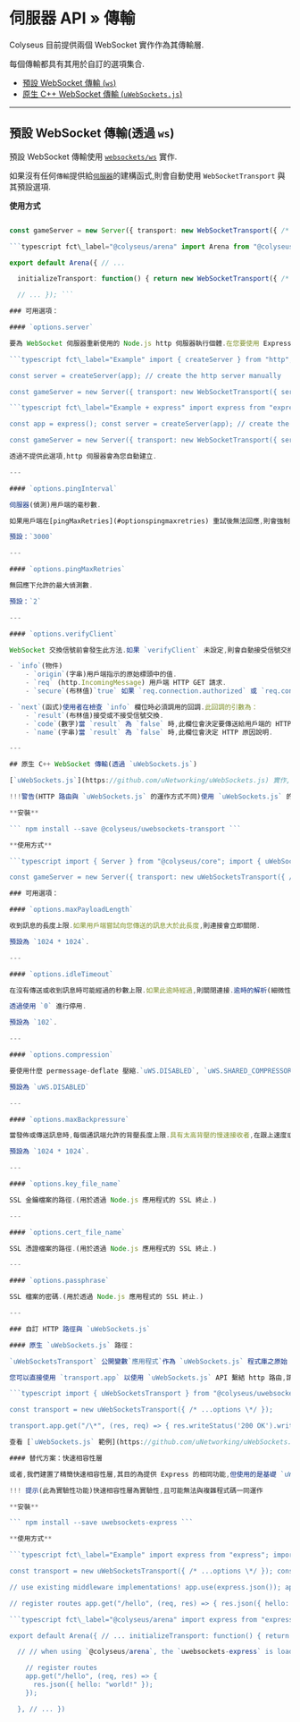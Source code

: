 # 伺服器 API » 傳輸

Colyseus 目前提供兩個 WebSocket 實作作為其傳輸層.

每個傳輸都具有其用於自訂的選項集合.

- [預設 WebSocket 傳輸 (`ws`)](#default-websocket-transport-via-ws)
- [原生 C++ WebSocket 傳輸 (`uWebSockets.js`)](#native-c-websocket-transport-via-uwebsocketsjs)

---

##  預設 WebSocket 傳輸(透過 `ws`)

預設 WebSocket 傳輸使用 [`websockets/ws`](https://github.com/websockets/ws) 實作.

如果沒有任何`傳輸`提供給[`伺服器`](/server/api/#new-server-options)的建構函式,則會自動使用 `WebSocketTransport` 與其預設選項.

<!--

**Installation**

```
npm install --save @colyseus/ws-transport
```

-->

**使用方式**

```typescript fct\_label="Example" import { Server } from "@colyseus/core"; import { WebSocketTransport } from "@colyseus/ws-transport"

const gameServer = new Server({ transport: new WebSocketTransport({ /* transport options \*/ }) }) ```

```typescript fct\_label="@colyseus/arena" import Arena from "@colyseus/arena"; import { WebSocketTransport } from "@colyseus/ws-transport"

export default Arena({ // ...

  initializeTransport: function() { return new WebSocketTransport({ /* ...options \*/ }); },

  // ... }); ```

### 可用選項：

#### `options.server`

要為 WebSocket 伺服器重新使用的 Node.js http 伺服器執行個體.在您要使用 Express 搭配 Colyseus 時會很實用.

```typescript fct\_label="Example" import { createServer } from "http"; import { Server } from "@colyseus/core"; import { WebSocketTransport } from "@colyseus/ws-transport"

const server = createServer(app); // create the http server manually

const gameServer = new Server({ transport: new WebSocketTransport({ server // provide the custom server for `WebSocketTransport` }) }); ```

```typescript fct\_label="Example + express" import express from "express"; import { createServer } from "http"; import { Server } from "@colyseus/core"; import { WebSocketTransport } from "@colyseus/ws-transport"

const app = express(); const server = createServer(app); // create the http server manually

const gameServer = new Server({ transport: new WebSocketTransport({ server // provide the custom server for `WebSocketTransport` }) }); ```

透過不提供此選項,http 伺服器會為您自動建立.

---

#### `options.pingInterval`

伺服器(偵測)用戶端的毫秒數.

如果用戶端在[pingMaxRetries](#optionspingmaxretries) 重試後無法回應,則會強制中斷連接.

預設：`3000`

---

#### `options.pingMaxRetries`

無回應下允許的最大偵測數.

預設：`2`

---

#### `options.verifyClient`

WebSocket 交換信號前會發生此方法.如果 `verifyClient` 未設定,則會自動接受信號交換.

- `info`(物件)
    - `origin`(字串)用戶端指示的原始標頭中的值.
    - `req` (http.IncomingMessage) 用戶端 HTTP GET 請求.
    - `secure`(布林值)`true` 如果 `req.connection.authorized` 或 `req.connection.encrypted` 已設定.

- `next`(函式)使用者在檢查 `info` 欄位時必須調用的回調.此回調的引數為：
    - `result`(布林值)接受或不接受信號交換.
    - `code`(數字)當 `result` 為 `false` 時,此欄位會決定要傳送給用戶端的 HTTP 錯誤狀態代碼.
    - `name`(字串)當 `result` 為 `false` 時,此欄位會決定 HTTP 原因說明.

---

## 原生 C++ WebSocket 傳輸(透過 `uWebSockets.js`)

[`uWebSockets.js`](https://github.com/uNetworking/uWebSockets.js) 實作,在其可保存的 CCU 數和記憶體耗用上,一般執行會比預設的還好.

!!!警告(HTTP 路由與 `uWebSockets.js` 的運作方式不同)使用 `uWebSockets.js` 的主要優勢是其 HTTP/路由系統與一般 Node.js/express 路由的運作方式完全不同.在[自訂 HTTP 路由與 `uWebSockets.js`](#custom-http-routes-with-uwebsocketsjs) 查看更多相關資訊

**安裝**

``` npm install --save @colyseus/uwebsockets-transport ```

**使用方式**

```typescript import { Server } from "@colyseus/core"; import { uWebSocketsTransport } from "@colyseus/uwebsockets-transport"

const gameServer = new Server({ transport: new uWebSocketsTransport({ /* options \*/ }) }) ```

### 可用選項：

#### `options.maxPayloadLength`

收到訊息的長度上限.如果用戶端嘗試向您傳送的訊息大於此長度,則連接會立即關閉.

預設為 `1024 * 1024`.

---

#### `options.idleTimeout`

在沒有傳送或收到訊息時可能經過的秒數上限.如果此逾時經過,則關閉連接.逾時的解析(細微性)一般是 4 秒,會四捨五入至最接近的數值.

透過使用 `0` 進行停用.

預設為 `102`.

---

#### `options.compression`

要使用什麼 permessage-deflate 壓縮.`uWS.DISABLED`, `uWS.SHARED_COMPRESSOR` 或任何 `uWS.DEDICATED_COMPRESSOR_xxxKB`.

預設為 `uWS.DISABLED`

---

#### `options.maxBackpressure`

當發佈或傳送訊息時,每個通訊端允許的背壓長度上限.具有太高背壓的慢速接收者,在跟上速度或逾時前會被略過.

預設為 `1024 * 1024`.

---

#### `options.key_file_name`

SSL 金鑰檔案的路徑.(用於透過 Node.js 應用程式的 SSL 終止.)

---

#### `options.cert_file_name`

SSL 憑證檔案的路徑.(用於透過 Node.js 應用程式的 SSL 終止.)

---

#### `options.passphrase`

SSL 檔案的密碼.(用於透過 Node.js 應用程式的 SSL 終止.)

---

### 自訂 HTTP 路徑與 `uWebSockets.js`

#### 原生 `uWebSockets.js` 路徑：

`uWebSocketsTransport` 公開變數`應用程式`作為 `uWebSockets.js` 程式庫之原始 `uws.App` 或 `uws.SSLApp` 的參考.

您可以直接使用 `transport.app` 以使用 `uWebSockets.js` API 繫結 http 路由,請看以下：

```typescript import { uWebSocketsTransport } from "@colyseus/uwebsockets-transport"

const transport = new uWebSocketsTransport({ /* ...options \*/ });

transport.app.get("/\*", (res, req) => { res.writeStatus('200 OK').writeHeader('IsExample', 'Yes').end('Hello there!'); }); ```

查看 [`uWebSockets.js` 範例](https://github.com/uNetworking/uWebSockets.js/tree/master/examples)以瞭解更多資訊.

#### 替代方案：快速相容性層

或者,我們建置了精簡快速相容性層,其目的為提供 Express 的相同功能,但使用的是基礎 `uWebSockets.js`.

!!! 提示(此為實驗性功能)快速相容性層為實驗性,且可能無法與複雜程式碼一同運作

**安裝**

``` npm install --save uwebsockets-express ```

**使用方式**

```typescript fct\_label="Example" import express from "express"; import expressify from "uwebsockets-express" import { uWebSocketsTransport } from "@colyseus/uwebsockets-transport"

const transport = new uWebSocketsTransport({ /* ...options \*/ }); const app = expressify(transport.app);

// use existing middleware implementations! app.use(express.json()); app.use('/', serveIndex(path.join(\_\_dirname, ".."), { icons: true, hidden: true })) app.use('/', express.static(path.join(\_\_dirname, "..")));

// register routes app.get("/hello", (req, res) => { res.json({ hello: "world!" }); }); ```

```typescript fct\_label="@colyseus/arena" import express from "express"; import { uWebSocketsTransport } from "@colyseus/uwebsockets-transport" import Arena from "@colyseus/arena";

export default Arena({ // ... initializeTransport: function() { return new uWebSocketsTransport({ /* ...options \*/ }); },

  // // when using `@colyseus/arena`, the `uwebsockets-express` is loaded automatically. // you get the expressify(transport.app) as argument here. // initializeExpress: (app) => { // use existing middleware implementations! app.use('/', serveIndex(path.join(\_\_dirname, ".."), { icons: true, hidden: true })) app.use('/', express.static(path.join(\_\_dirname, "..")));

    // register routes
    app.get("/hello", (req, res) => {
      res.json({ hello: "world!" });
    });

  }, // ... })

```
